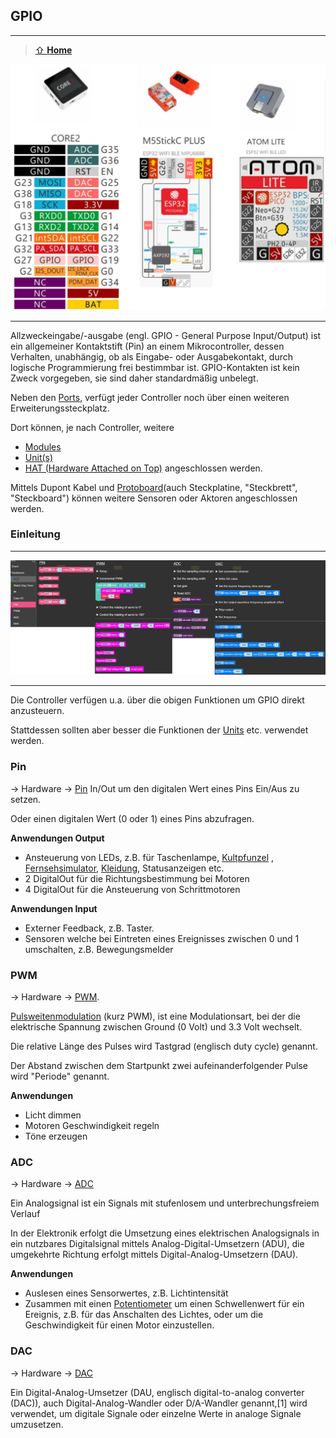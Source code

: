 GPIO
----
***

> [⇧ **Home**](../README.md)


![](images/gpio.png)

- - -

Allzweckeingabe/-ausgabe (engl. GPIO - General Purpose Input/Output) ist ein allgemeiner Kontaktstift (Pin) an einem Mikrocontroller, dessen Verhalten, unabhängig, ob als Eingabe- oder Ausgabekontakt, durch logische Programmierung frei bestimmbar ist. GPIO-Kontakten ist kein Zweck vorgegeben, sie sind daher standardmäßig unbelegt.

Neben den [Ports](../hw#port), verfügt jeder Controller noch über einen weiteren Erweiterungssteckplatz.

Dort können, je nach Controller, weitere 
* [Modules](../hw#modules)
* [Unit(s)](../hw#units)
* [HAT (Hardware Attached on Top)](../hw#hats) 
angeschlossen werden.

Mittels Dupont Kabel und [Protoboard](https://shop.m5stack.com/collections/m5-modules/products/plc-proto-industrial-board-module)(auch Steckplatine, "Steckbrett", "Steckboard") können weitere Sensoren oder Aktoren angeschlossen werden.

### Einleitung
***

![](images/io.png)

- - -

Die Controller verfügen u.a. über die obigen Funktionen um GPIO direkt anzusteuern.

Stattdessen sollten aber besser die Funktionen der [Units](../hw#units) etc. verwendet werden. 

### Pin 

-> Hardware -> [Pin](https://docs.m5stack.com/en/uiflow/advanced/pin) In/Out um den digitalen Wert eines Pins Ein/Aus zu setzen. 

Oder einen digitalen Wert (0 oder 1) eines Pins abzufragen.

**Anwendungen Output** 

*   Ansteuerung von LEDs, z.B. für Taschenlampe, [Kultpfunzel](http://kultpfunzel.ch/) , [Fernsehsimulator,](http://www.pearl.ch/ch-a-NC5312-3110.shtml) [Kleidung](http://www.get-a-led.de/led-t-shirts/led-kleidung-stereo-mc/), Statusanzeigen etc.
*   2 DigitalOut für die Richtungsbestimmung bei Motoren
*   4 DigitalOut für die Ansteuerung von Schrittmotoren

**Anwendungen Input** 

*   Externer Feedback, z.B. Taster.
*   Sensoren welche bei Eintreten eines Ereignisses zwischen 0 und 1 umschalten, z.B. Bewegungsmelder

### PWM

-> Hardware -> [PWM](https://docs.m5stack.com/en/uiflow/advanced/pwm). 

[Pulsweitenmodulation](http://de.wikipedia.org/wiki/Pulsweitenmodulation) (kurz PWM), ist eine Modulationsart, bei der die elektrische Spannung zwischen Ground (0 Volt) und 3.3 Volt wechselt.

Die relative Länge des Pulses wird Tastgrad (englisch duty cycle) genannt.

Der Abstand zwischen dem Startpunkt zwei aufeinanderfolgender Pulse wird "Periode" genannt.

**Anwendungen** 

*   Licht dimmen
*   Motoren Geschwindigkeit regeln
*   Töne erzeugen

### ADC

-> Hardware -> [ADC](https://docs.m5stack.com/en/uiflow/advanced/adc_dac)

Ein Analogsignal ist ein Signals mit stufenlosem und unterbrechungsfreiem Verlauf

In der Elektronik erfolgt die Umsetzung eines elektrischen Analogsignals in ein nutzbares Digitalsignal mittels Analog-Digital-Umsetzern (ADU), die umgekehrte Richtung erfolgt mittels Digital-Analog-Umsetzern (DAU).

**Anwendungen**

*   Auslesen eines Sensorwertes, z.B. Lichtintensität
*   Zusammen mit einen [Potentiometer](http://de.wikipedia.org/wiki/Potentiometer) um einen Schwellenwert für ein Ereignis, z.B. für das Anschalten des Lichtes, oder um die Geschwindigkeit für einen Motor einzustellen.

### DAC

-> Hardware -> [DAC](https://docs.m5stack.com/en/uiflow/advanced/adc_dac)

Ein Digital-Analog-Umsetzer (DAU, englisch digital-to-analog converter (DAC)), auch Digital-Analog-Wandler oder D/A-Wandler genannt,[1] wird verwendet, um digitale Signale oder einzelne Werte in analoge Signale umzusetzen. 


